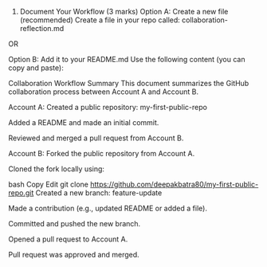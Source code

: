 1. Document Your Workflow (3 marks)
 Option A: Create a new file (recommended)
Create a file in your repo called:
 collaboration-reflection.md

OR

 Option B: Add it to your README.md
Use the following content (you can copy and paste):

 Collaboration Workflow Summary
This document summarizes the GitHub collaboration process between Account A and Account B.

 Account A:
Created a public repository: my-first-public-repo

Added a README and made an initial commit.

Reviewed and merged a pull request from Account B.

 Account B:
Forked the public repository from Account A.

Cloned the fork locally using:

bash
Copy
Edit
git clone https://github.com/deepakbatra80/my-first-public-repo.git
Created a new branch: feature-update

Made a contribution (e.g., updated README or added a file).

Committed and pushed the new branch.

Opened a pull request to Account A.

Pull request was approved and merged.
